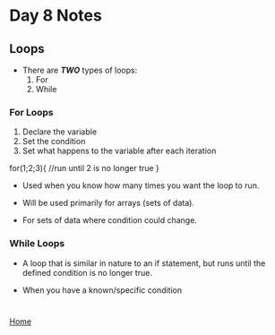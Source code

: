 # Day 8 Notes

## Loops

- There are ***TWO*** types of loops:
    1. For
    2. While

### For Loops
1. Declare the variable
2. Set the condition
3. Set what happens to the variable after each iteration

for(1;2;3){
    //run until 2 is no longer true
}

 - Used when you know how many times you want the loop to run.

 - Will be used primarily for arrays (sets of data).

 - For sets of data where condition could change.
### While Loops

- A loop that is similar in nature to an if statement, but runs until the defined condition is no longer true.

- When you have a known/specific condition

#

[Home](index.md)